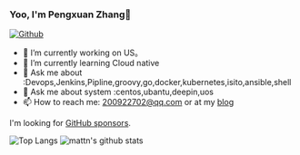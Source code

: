 ### Yoo, I'm Pengxuan Zhang👋

[![Github](https://img.shields.io/github/followers/mattn?label=Follow&style=social)](https://github.com/hellocloudnative)



- 🔭 I’m currently working on US。
- 🌱 I’m currently learning Cloud native
- 💬 Ask me about :Devops,Jenkins,Pipline,groovy,go,docker,kubernetes,isito,ansible,shell
- 💬 Ask me about system :centos,ubantu,deepin,uos
- 📫 How to reach me: 200922702@qq.com or at my [blog](https://hellocloudnative.io)

I'm looking for [GitHub sponsors](https://github.com/hellocloudnative).

![Top Langs](https://github-readme-stats.vercel.app/api/top-langs/?username=mattn&hide=html&theme=gotham)
![mattn's github stats](https://github-readme-stats.vercel.app/api?username=hellocloudnative&show_icons=true&theme=gotham&count_private=true&line_height=40)

